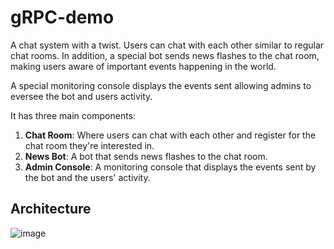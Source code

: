 # gRPC-demo

A chat system with a twist. Users can chat with each other similar to regular chat rooms. In addition, a special bot sends news flashes
to the chat room, making users aware of important events happening in the world.

A special monitoring console displays the events sent allowing admins to eversee the bot and users activity.

It has three main components:

1. **Chat Room**: Where users can chat with each other and register for the chat room they're interested in.
2. **News Bot**: A bot that sends news flashes to the chat room.
3. **Admin Console**: A monitoring console that displays the events sent by the bot and the users' activity.

## Architecture

![image](https://github.com/user-attachments/assets/2f892111-4562-4b44-bf53-6508ec9d8bd2)
